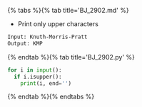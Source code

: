 {% tabs %}{% tab title='BJ_2902.md' %}

* Print only upper characters

```txt
Input: Knuth-Morris-Pratt
Output: KMP
```

{% endtab %}{% tab title='BJ_2902.py' %}

```py
for i in input():
  if i.isupper():
    print(i, end='')
```

{% endtab %}{% endtabs %}
